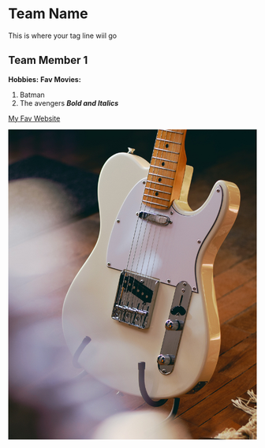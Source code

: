 # Team Name
This is where your tag line wiil go

## Team Member 1
**Hobbies:**
**Fav Movies:**
1. Batman
2. The avengers
***Bold and Italics***

[My Fav Website](https://www.amazon.ca)

![Fender telecaster guitar](images/tele.jpg)
